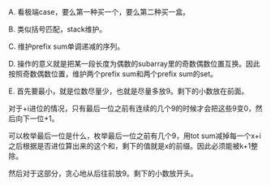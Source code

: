 A. 看极端case，要么第一种买一个，要么第二种买一盒。

B. 类似括号匹配，stack维护。

C. 维护prefix sum单调递减的序列。

D. 操作的意义就是把某一段长度为偶数的subarray里的奇数偶数位置互换。因此按照奇数偶数位置，维护两个prefix sum和两个prefix sum的set。

E. 首先要最小，就是位数尽量少，也就是尽量多放9。剩下的小数放在前面。

   对于+i进位的情况，只有最后一位之前有连续的几个9的时候才会把这些9变0，然后向下一位+1。
   
   可以枚举最后一位是什么，枚举最后一位之前有几个9，用tot sum减掉每一个x+i之后根据是否进位算出来的这个和，剩下的值就是x的前缀。因此必须能被k+1整除。
   
   然后对于这部分，贪心地从后往前放9。剩下的小数放开头。
